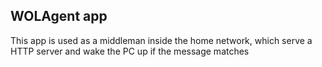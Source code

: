 ## WOLAgent app

This app is used as a middleman inside the home network, which serve a HTTP server and wake the PC up if the message matches

